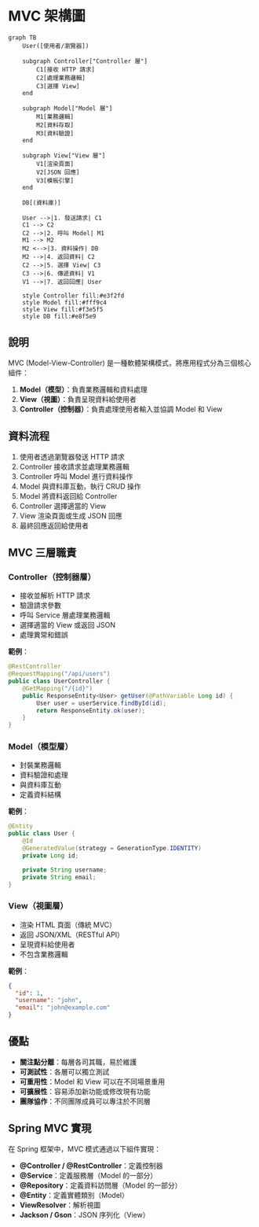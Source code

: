 # MVC 架構圖

```mermaid
graph TB
    User([使用者/瀏覽器])

    subgraph Controller["Controller 層"]
        C1[接收 HTTP 請求]
        C2[處理業務邏輯]
        C3[選擇 View]
    end

    subgraph Model["Model 層"]
        M1[業務邏輯]
        M2[資料存取]
        M3[資料驗證]
    end

    subgraph View["View 層"]
        V1[渲染頁面]
        V2[JSON 回應]
        V3[模板引擎]
    end

    DB[(資料庫)]

    User -->|1. 發送請求| C1
    C1 --> C2
    C2 -->|2. 呼叫 Model| M1
    M1 --> M2
    M2 <-->|3. 資料操作| DB
    M2 -->|4. 返回資料| C2
    C2 -->|5. 選擇 View| C3
    C3 -->|6. 傳遞資料| V1
    V1 -->|7. 返回回應| User

    style Controller fill:#e3f2fd
    style Model fill:#fff9c4
    style View fill:#f3e5f5
    style DB fill:#e8f5e9
```

## 說明

MVC (Model-View-Controller) 是一種軟體架構模式，將應用程式分為三個核心組件：

1. **Model（模型）**：負責業務邏輯和資料處理
2. **View（視圖）**：負責呈現資料給使用者
3. **Controller（控制器）**：負責處理使用者輸入並協調 Model 和 View

## 資料流程

1. 使用者透過瀏覽器發送 HTTP 請求
2. Controller 接收請求並處理業務邏輯
3. Controller 呼叫 Model 進行資料操作
4. Model 與資料庫互動，執行 CRUD 操作
5. Model 將資料返回給 Controller
6. Controller 選擇適當的 View
7. View 渲染頁面或生成 JSON 回應
8. 最終回應返回給使用者

## MVC 三層職責

### Controller（控制器層）
- 接收並解析 HTTP 請求
- 驗證請求參數
- 呼叫 Service 層處理業務邏輯
- 選擇適當的 View 或返回 JSON
- 處理異常和錯誤

**範例**：
```java
@RestController
@RequestMapping("/api/users")
public class UserController {
    @GetMapping("/{id}")
    public ResponseEntity<User> getUser(@PathVariable Long id) {
        User user = userService.findById(id);
        return ResponseEntity.ok(user);
    }
}
```

### Model（模型層）
- 封裝業務邏輯
- 資料驗證和處理
- 與資料庫互動
- 定義資料結構

**範例**：
```java
@Entity
public class User {
    @Id
    @GeneratedValue(strategy = GenerationType.IDENTITY)
    private Long id;

    private String username;
    private String email;
}
```

### View（視圖層）
- 渲染 HTML 頁面（傳統 MVC）
- 返回 JSON/XML（RESTful API）
- 呈現資料給使用者
- 不包含業務邏輯

**範例**：
```json
{
  "id": 1,
  "username": "john",
  "email": "john@example.com"
}
```

## 優點

- **關注點分離**：每層各司其職，易於維護
- **可測試性**：各層可以獨立測試
- **可重用性**：Model 和 View 可以在不同場景重用
- **可擴展性**：容易添加新功能或修改現有功能
- **團隊協作**：不同團隊成員可以專注於不同層

## Spring MVC 實現

在 Spring 框架中，MVC 模式通過以下組件實現：

- **@Controller / @RestController**：定義控制器
- **@Service**：定義服務層（Model 的一部分）
- **@Repository**：定義資料訪問層（Model 的一部分）
- **@Entity**：定義實體類別（Model）
- **ViewResolver**：解析視圖
- **Jackson / Gson**：JSON 序列化（View）
